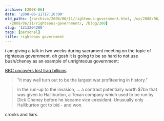```yaml
---
archive: [2008-06]
date: '2008-06-11T17:10:00'
old_paths: [/archive/2008/06/11/righteous-government.html, /wp/2008/06/11/righteous-government/,
  /2008/06/11/righteous-government/, /blog/200]
slug: '1213204200'
tags: [personal]
title: righteous government
---
```


i am giving a talk in two weeks during sacrament meeting on the topic of
righteous government. oh gosh it is going to be so hard to not use
bush/cheney as an example of unrighteous government:

[BBC uncovers lost Iraq billions][1]

> "It may well turn out to be the largest war profiteering in history."

> In the run-up to the invasion, ... a contract potentially worth $7bn
> that was given to Halliburton, a Texan company which used to be run by
> Dick Cheney before he became vice-president. Unusually only Halliburton
> got to bid - and won.

crooks and liars.

[1]: http://news.bbc.co.uk/2/hi/middle_east/7444083.stm

